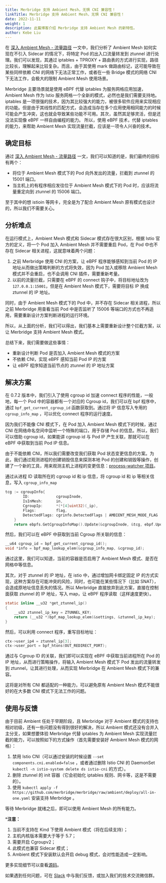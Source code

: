 ```yaml
---
title: Merbridge 支持 Ambient Mesh，无惧 CNI 兼容性！
linkTitle: Merbridge 支持 Ambient Mesh，无惧 CNI 兼容性！
date: 2022-11-11
weight: 1
description: 此篇博客介绍 Merbridge 支持 Ambient Mesh 的新特性。
author: Kebe Liu
---
```


在 [深入 Ambient Mesh - 流量路径](/zh/blog/2022/10/13/ambient-mesh-data-path/) 一文中，我们分析了 Ambient Mesh 如何实现在不引入 Sidecar 的情况下，将特定 Pod 的出入口流量转发到 ztunnel 进行处理。我们可以发现，其通过 iptables + TPROXY + 路由表的方式进行实现，路径比较长，理解起来比较复杂。而且，由于其使用 mark 做路由标记，这可能导致在某些同样依赖 CNI 的网络下无法正常工作，或者在一些 Bridge 模式的网络 CNI 下无法工作，会极大的限制 Ambient Mesh 使用场景。

Merbridge 主要场景就是使用 eBPF 代替 iptables 为服务网格应用加速，Ambient Mesh 作为 Istio 服务网格一个全新的模式，必然也是我们需要支持地。
iptables 是一项很强的技术，因为其比较强大的能力，被很多软件应用来实现相应的功能。但是由于其线性的匹配方式，会造成当存在多个应用使用相同能力的时候可能会产生冲突，这也就会导致某些功能不可用。其次，虽然其足够灵活，但是还没法实现像 eBPF 一样自由编程的能力。
所以，使用 eBPF 技术，代替 iptables 的能力，来帮助 Ambient Mesh 实现流量拦截，应该是一项令人兴奋的技术。

## 确定目标

通过 [深入 Ambient Mesh - 流量路径](/zh/blog/2022/10/13/ambient-mesh-data-path/) 一文，我们可以知道的是，我们最终的目标有两个：

- 将位于 Ambient Mesh 模式下的 Pod 向外发出的流量，拦截到 ztunnel 的 15001 端口。
- 当主机上的有程序相应发往位于 Ambient Mesh 模式下的 Pod 时，应该将流量重定向到 ztunnel 的 15006 端口。

至于其中的想 istioin 等网卡，完全是为了配合 Ambient Mesh 原有模式也设计的，所以我们不需要关心。

## 分析难点

在运行模式上，Ambient Mesh 模式和 Sidecar 模式存在很大区别，根据 Istio 官方的定义，将一个 Pod 加入 Ambient Mesh 并不需要重启 Pod，在 Pod 中也不存在 Sidecar 相关进程，这就意味着两个问题：

1. 之前 Merbridge 使用 CNI 的方案，让 eBPF 程序能够感知到当前 Pod 的 IP 地址从而做出策略判断的方式将失效，因为 Pod 加入或移除 Ambient Mesh 模式并不会重启，也不会调用 CNI 插件，需要重新考量。
2. 以前的流量拦截，只需要在 eBPF 的 connect 钩子中，将目标地址改为 `127.0.0.1:15001`，但是在 Ambient Mesh 模式下，需要将目标 IP 换成 ztunnel 的 IP 地址。

同时，由于 Ambient Mesh 模式下的 Pod 中，并不存在 Sidecar 相关进程，所以之前 Merbridge 用查看当前 Pod 中是否监听了 15006 等端口的方式也不再适用，需要重新设计方案判断进程的运行环境。

所以，从上面的分析，我们可以得出，我们基本上需要重新设计整个拦截方案，以让 Merbridge 支持 Ambient Mesh 模式。

总结下来，我们需要做这些事情：

- 重新设计判断 Pod 是否加入 Ambient Mesh 模式的方案
- 不依赖 CNI，实现 eBPF 感知当前 Pod IP 的方案
- 让 eBPF 程序知道当前节点的 ztunnel 的 IP 地址方案

## 解决方案

在  0.7.2 版本中，我们引入了使用 cgroup id 加速 connect 程序的性能，一般地，每一个 Pod 中的容器都有一个对应的 Cgroup id，我们可以在 bpf 程序中，通过 `bpf_get_current_cgroup_id` 函数获取到。通过将 IP 信息写入专用的 `cgroup_info_map` ，可以优化 connect 程序的运行速度。

因为我们不能像 CNI 模式下，在 Pod 加入 Ambient Mesh 模式下的时候，通过 CNI 在网络命名空间中监听一个特殊的端口，用于存储 Pod 的信息。所以，我们可以借助 cgroup id，如果能讲 cgroup id 与 Pod IP 产生关联，那就可以在 eBPF 中获取到当前 Pod IP 信息。

由于不能依赖 CNI，所以我们需要改变我们获取 Pod 状态变更信息的方案。为此，我们通过观测进程的创建销毁信息来探测本地 Pod 的创建和销毁等操作，创建了一个新的工具，用来观测主机上进程的变更信息：[process-watcher 项目](https://github.com/merbridge/process-watcher)。

通过从进程 ID 读取所在的 cgroup id 和 ip 信息，将 cgroup id 和 ip 等相关信息，写入 `cgroup_info_map` 

```go
tcg := cgroupInfo{
		ID:            cgroupInode,
		IsInMesh:      in,
		CgroupIp:      *(*[4]uint32)(_ip),
		Flags:         flag,
		DetectedFlags: cgrinfo.DetectedFlags | AMBIENT_MESH_MODE_FLAG | ZTUNNEL_FLAG,
	}
	return ebpfs.GetCgroupInfoMap().Update(&cgroupInode, &tcg, ebpf.UpdateAny)
```

然后，我们可以在 eBPF 中获取到当前 Cgroup 所关联的信息：

```c
__u64 cgroup_id = bpf_get_current_cgroup_id();
void *info = bpf_map_lookup_elem(&cgroup_info_map, &cgroup_id);
```

通过这里，我们可以知道，当前的容器是否启用了 Ambient Mesh 模式、是否在网格中等信息。

其次，对于 ztunnel 的 IP 地址，在 istio 中，通过增加网卡绑定固定 IP 的方式实现，这种方案存在可能冲突的风险，同时，也可能在某些情况下（比如 SNAT），会造成原地址信息丢失的情况。所以 Merbridge 直接放弃到此方案，直接在控制面获取 ztunnel 的 IP 地址，写入 map，让 eBPF 程序读取（这样速度更快）。

```c
static inline __u32 *get_ztunnel_ip()
{
    __u32 ztunnel_ip_key = ZTUNNEL_KEY;
    return (__u32 *)bpf_map_lookup_elem(&settings, &ztunnel_ip_key);
}
```

然后，可以利用 connect 程序，重写目标地址：

```c
ctx->user_ip4 = ztunnel_ip[3];
ctx->user_port = bpf_htons(OUT_REDIRECT_PORT);
```

通过与 Cgroup ID 的关联，我们即可以实现在 eBPF 中获取当前进程所在 Pod 的 IP 地址，从而进行策略操作，将输入 Ambient Mesh 模式下 Pod 发出的流量转发到 ztunnel，让其进行处理，从而实现 Merbridge 在 Ambient Mesh 模式下的兼容。

这将是对所有 CNI 都适配的一种能力，可以避免原有 Ambient Mesh 模式不能很好的在大多数 CNI 模式下无法工作的问题。

## 使用与反馈

由于目前 Ambient 任处于早期阶段，且 Merbridge 对于 Ambient 模式的支持也相对初级，还有一些问题没有得到很好的解决，所以 Ambient 模式还没有合并入主分支，如果想要体验 Merbridge 代替 iptables 为 Ambient Mesh 实现流量拦截的能力，可以按照如下的方式操作（首先需要安装好 Ambient Mesh 模式的网格）：

1. 禁用 Istio CNI（可以通过安装的时候设置 `--set components.cni.enabled=false` ，或者通过删除 Istio CNI 的 DaemonSet `kubectl -n istio-system delete ds istio-cni` 的方式）。
2. 删除 ztunnel 的 init 容器（它会初始化 iptables 规则、网卡等，这是不需要的）。
3. 使用 `kubectl apply -f https://github.com/merbridge/merbridge/raw/ambient/deploy/all-in-one.yaml` 安装支持 Merbridge 。

等待 Merbridge 就绪之后，即可以使用 Ambient Mesh 的所有能力。

***注意：**

1. 当前不支持在 Kind 下使用 Ambient 模式（将在后续支持）；
2. 主机内核版本需要大于等于 5.7；
3. 需要开启 Cgroupv2；
4. 此模式也兼容 Sidecar 模式；
5. Ambient 模式下安装默认会开启 debug 模式，会对性能造成一定影响。

更多实现细节可以查看[源码](https://github.com/merbridge/merbridge/tree/ambient)。

如果遇到任何问题，可在 [Slack](https://join.slack.com/t/merbridge/shared_invite/zt-11uc3z0w7-DMyv42eQ6s5YUxO5mZ5hwQ) 中与我们反馈，或加入我们的技术交流微信群。

